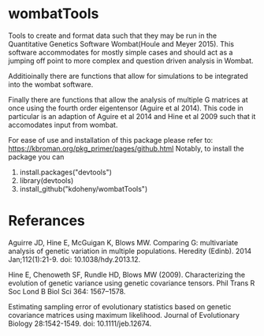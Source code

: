 # wombatTools
Tools to create and format data such that they may be run in the Quantitative Genetics Software Wombat(Houle and Meyer 2015). This software accommodates for mostly simple cases and should act as a jumping off point to more complex and question driven analysis in Wombat.

Additioinally there are functions that allow for simulations to be integrated into the wombat software.

Finally there are functions that allow the analysis of multiple G matrices at once using the fourth order eigentensor (Aguire et al 2014). This code in particular is an adaption of Aguire et al 2014 and Hine et al 2009 such that it accomodates input from wombat.

For ease of use and installation of this package please refer to: https://kbroman.org/pkg_primer/pages/github.html
Notably, to install the package you can 
1) install.packages("devtools")
2) library(devtools)
3) install_github("kdoheny/wombatTools")

# Referances 

Aguirre JD, Hine E, McGuigan K, Blows MW. Comparing G: multivariate analysis of genetic variation in multiple populations. Heredity (Edinb). 2014 Jan;112(1):21-9. doi: 10.1038/hdy.2013.12.

Hine E, Chenoweth SF, Rundle HD, Blows MW (2009). Characterizing the evolution of genetic variance using genetic covariance tensors. Phil Trans R Soc Lond B Biol Sci 364: 1567–1578.

Estimating sampling error of evolutionary statistics based on genetic covariance matrices using maximum likelihood. Journal of Evolutionary Biology 28:1542-1549. doi: 10.1111/jeb.12674.
